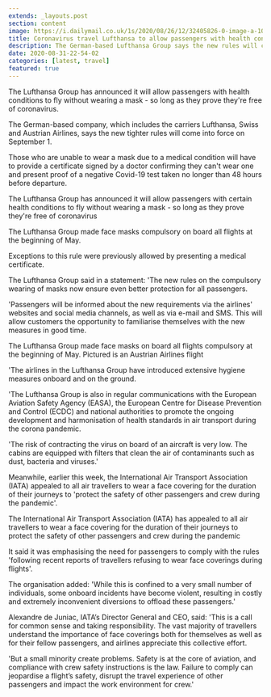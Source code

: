 ```yaml
---
extends: _layouts.post
section: content
image: https://i.dailymail.co.uk/1s/2020/08/26/12/32405826-0-image-a-10_1598440196207.jpg 
title: Coronavirus travel Lufthansa to allow passengers with health conditions to fly mask-free 
description: The German-based Lufthansa Group says the new rules will come into force on September 1. Those unable to wear a mask will also need a medical certificate signed by a doctor. 
date: 2020-08-31-22-54-02 
categories: [latest, travel] 
featured: true 
--- 
```

The Lufthansa Group has announced it will allow passengers with health conditions to fly without wearing a mask - so long as they prove they're free of coronavirus.

The German-based company, which includes the carriers Lufthansa, Swiss and Austrian Airlines, says the new tighter rules will come into force on September 1.

Those who are unable to wear a mask due to a medical condition will have to provide a certificate signed by a doctor confirming they can't wear one and present proof of a negative Covid-19 test taken no longer than 48 hours before departure.

The Lufthansa Group has announced it will allow passengers with certain health conditions to fly without wearing a mask - so long as they prove they're free of coronavirus

The Lufthansa Group made face masks compulsory on board all flights at the beginning of May.

Exceptions to this rule were previously allowed by presenting a medical certificate.

The Lufthansa Group said in a statement: 'The new rules on the compulsory wearing of masks now ensure even better protection for all passengers.

'Passengers will be informed about the new requirements via the airlines' websites and social media channels, as well as via e-mail and SMS. This will allow customers the opportunity to familiarise themselves with the new measures in good time.

The Lufthansa Group made face masks on board all flights compulsory at the beginning of May. Pictured is an Austrian Airlines flight 

'The airlines in the Lufthansa Group have introduced extensive hygiene measures onboard and on the ground.

'The Lufthansa Group is also in regular communications with the European Aviation Safety Agency (EASA), the European Centre for Disease Prevention and Control (ECDC) and national authorities to promote the ongoing development and harmonisation of health standards in air transport during the corona pandemic.

'The risk of contracting the virus on board of an aircraft is very low. The cabins are equipped with filters that clean the air of contaminants such as dust, bacteria and viruses.'

Meanwhile, earlier this week, the International Air Transport Association (IATA) appealed to all air travellers to wear a face covering for the duration of their journeys to 'protect the safety of other passengers and crew during the pandemic'.

The International Air Transport Association (IATA) has appealed to all air travellers to wear a face covering for the duration of their journeys to protect the safety of other passengers and crew during the pandemic

It said it was emphasising the need for passengers to comply with the rules 'following recent reports of travellers refusing to wear face coverings during flights'.

The organisation added: 'While this is confined to a very small number of individuals, some onboard incidents have become violent, resulting in costly and extremely inconvenient diversions to offload these passengers.'

Alexandre de Juniac, IATA’s Director General and CEO, said: 'This is a call for common sense and taking responsibility. The vast majority of travellers understand the importance of face coverings both for themselves as well as for their fellow passengers, and airlines appreciate this collective effort.

'But a small minority create problems. Safety is at the core of aviation, and compliance with crew safety instructions is the law. Failure to comply can jeopardise a flight’s safety, disrupt the travel experience of other passengers and impact the work environment for crew.'

